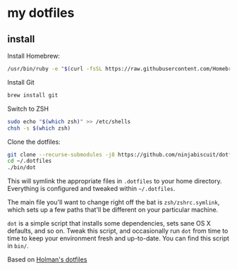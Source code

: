 # my dotfiles

## install

Install Homebrew:

```sh
/usr/bin/ruby -e "$(curl -fsSL https://raw.githubusercontent.com/Homebrew/install/master/install)"
```

Install Git

```sh
brew install git
```

Switch to ZSH

```sh
sudo echo "$(which zsh)" >> /etc/shells
chsh -s $(which zsh)
```

Clone the dotfiles:

```sh
git clone --recurse-submodules -j8 https://github.com/ninjabiscuit/dotfiles.git ~/.dotfiles
cd ~/.dotfiles
./bin/dot
```


This will symlink the appropriate files in `.dotfiles` to your home directory.
Everything is configured and tweaked within `~/.dotfiles`.

The main file you'll want to change right off the bat is `zsh/zshrc.symlink`,
which sets up a few paths that'll be different on your particular machine.

`dot` is a simple script that installs some dependencies, sets sane OS X
defaults, and so on. Tweak this script, and occasionally run `dot` from
time to time to keep your environment fresh and up-to-date. You can find
this script in `bin/`.

Based on [Holman's dotfiles](https://github.com/holman/dotfiles) 
